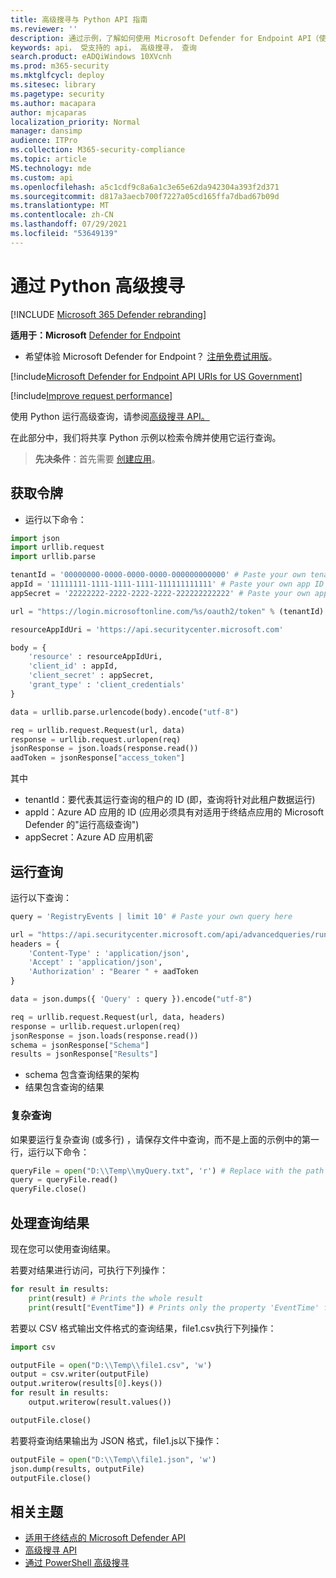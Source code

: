```yaml
---
title: 高级搜寻与 Python API 指南
ms.reviewer: ''
description: 通过示例，了解如何使用 Microsoft Defender for Endpoint API（使用 Python）进行查询。
keywords: api， 受支持的 api， 高级搜寻， 查询
search.product: eADQiWindows 10XVcnh
ms.prod: m365-security
ms.mktglfcycl: deploy
ms.sitesec: library
ms.pagetype: security
ms.author: macapara
author: mjcaparas
localization_priority: Normal
manager: dansimp
audience: ITPro
ms.collection: M365-security-compliance
ms.topic: article
MS.technology: mde
ms.custom: api
ms.openlocfilehash: a5c1cdf9c8a6a1c3e65e62da942304a393f2d371
ms.sourcegitcommit: d817a3aecb700f7227a05cd165ffa7dbad67b09d
ms.translationtype: MT
ms.contentlocale: zh-CN
ms.lasthandoff: 07/29/2021
ms.locfileid: "53649139"
---
```

# <a name="advanced-hunting-using-python"></a>通过 Python 高级搜寻

[!INCLUDE [Microsoft 365 Defender rebranding](../../includes/microsoft-defender.md)]

**适用于：Microsoft** [Defender for Endpoint](https://go.microsoft.com/fwlink/?linkid=2154037)

- 希望体验 Microsoft Defender for Endpoint？ [注册免费试用版](https://signup.microsoft.com/create-account/signup?products=7f379fee-c4f9-4278-b0a1-e4c8c2fcdf7e&ru=https://aka.ms/MDEp2OpenTrial?ocid=docs-wdatp-exposedapis-abovefoldlink)。

[!include[Microsoft Defender for Endpoint API URIs for US Government](../../includes/microsoft-defender-api-usgov.md)]

[!include[Improve request performance](../../includes/improve-request-performance.md)]

使用 Python 运行高级查询，请参阅[高级搜寻 API。](run-advanced-query-api.md)

在此部分中，我们将共享 Python 示例以检索令牌并使用它运行查询。

> **先决条件**：首先需要 [创建应用](apis-intro.md)。

## <a name="get-token"></a>获取令牌

- 运行以下命令：

```python
import json
import urllib.request
import urllib.parse

tenantId = '00000000-0000-0000-0000-000000000000' # Paste your own tenant ID here
appId = '11111111-1111-1111-1111-111111111111' # Paste your own app ID here
appSecret = '22222222-2222-2222-2222-222222222222' # Paste your own app secret here

url = "https://login.microsoftonline.com/%s/oauth2/token" % (tenantId)

resourceAppIdUri = 'https://api.securitycenter.microsoft.com'

body = {
    'resource' : resourceAppIdUri,
    'client_id' : appId,
    'client_secret' : appSecret,
    'grant_type' : 'client_credentials'
}

data = urllib.parse.urlencode(body).encode("utf-8")

req = urllib.request.Request(url, data)
response = urllib.request.urlopen(req)
jsonResponse = json.loads(response.read())
aadToken = jsonResponse["access_token"]
```

其中

- tenantId：要代表其运行查询的租户的 ID (即，查询将针对此租户数据运行) 
- appId：Azure AD 应用的 ID (应用必须具有对适用于终结点应用的 Microsoft Defender 的"运行高级查询") 
- appSecret：Azure AD 应用机密

## <a name="run-query"></a>运行查询

 运行以下查询：

```python
query = 'RegistryEvents | limit 10' # Paste your own query here

url = "https://api.securitycenter.microsoft.com/api/advancedqueries/run"
headers = { 
    'Content-Type' : 'application/json',
    'Accept' : 'application/json',
    'Authorization' : "Bearer " + aadToken
}

data = json.dumps({ 'Query' : query }).encode("utf-8")

req = urllib.request.Request(url, data, headers)
response = urllib.request.urlopen(req)
jsonResponse = json.loads(response.read())
schema = jsonResponse["Schema"]
results = jsonResponse["Results"]
```

- schema 包含查询结果的架构
- 结果包含查询的结果

### <a name="complex-queries"></a>复杂查询

如果要运行复杂查询 (或多行) ，请保存文件中查询，而不是上面的示例中的第一行，运行以下命令：

```python
queryFile = open("D:\\Temp\\myQuery.txt", 'r') # Replace with the path to your file
query = queryFile.read()
queryFile.close()
```

## <a name="work-with-query-results"></a>处理查询结果

现在您可以使用查询结果。

若要对结果进行访问，可执行下列操作：

```python
for result in results:
    print(result) # Prints the whole result
    print(result["EventTime"]) # Prints only the property 'EventTime' from the result
```

若要以 CSV 格式输出文件格式的查询结果，file1.csv执行下列操作：

```python
import csv

outputFile = open("D:\\Temp\\file1.csv", 'w')
output = csv.writer(outputFile)
output.writerow(results[0].keys())
for result in results:
    output.writerow(result.values())

outputFile.close()
```

若要将查询结果输出为 JSON 格式，file1.js以下操作：

```python
outputFile = open("D:\\Temp\\file1.json", 'w')
json.dump(results, outputFile)
outputFile.close()
```

## <a name="related-topic"></a>相关主题

- [适用于终结点的 Microsoft Defender API](apis-intro.md)
- [高级搜寻 API](run-advanced-query-api.md)
- [通过 PowerShell 高级搜寻](run-advanced-query-sample-powershell.md)
